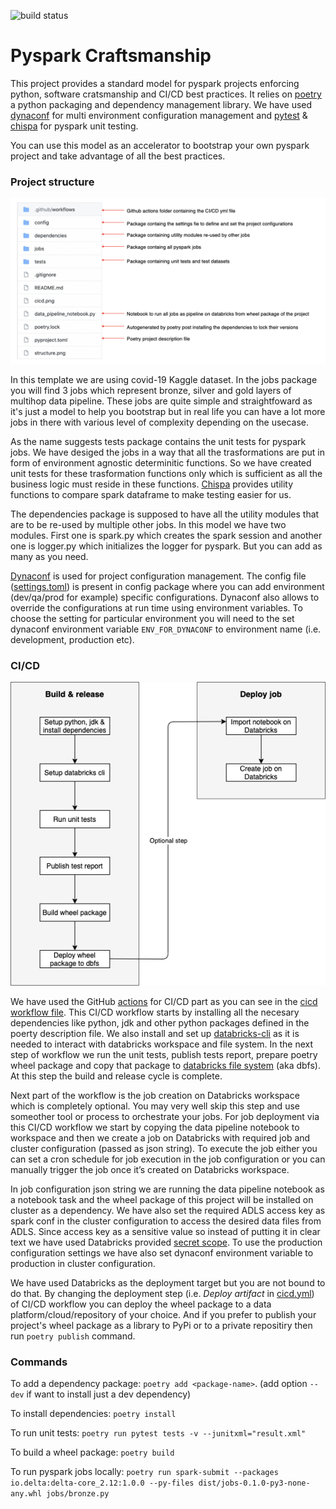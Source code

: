 ![build status](https://github.com/HimanshuAroraDb/pyspark-craftsmanship/actions/workflows/cicd.yml/badge.svg)

# Pyspark Craftsmanship

This project provides a standard model for pyspark projects enforcing python, software cratsmanship and CI/CD best practices.
It relies on [poetry](https://python-poetry.org/) a python packaging and dependency management library. We have used [dynaconf](https://www.dynaconf.com/) for multi environment configuration management and [pytest](https://docs.pytest.org/en/6.2.x/) & [chispa](https://github.com/MrPowers/chispa) for pyspark unit testing.

You can use this model as an accelerator to bootstrap your own pyspark project and take advantage of all the best practices.

### Project structure

![Structure](https://github.com/HimanshuAroraDb/pyspark-craftsmanship/blob/main/structure.png?raw=true)

In this template we are using covid-19 Kaggle dataset. In the jobs package you will find 3 jobs which represent bronze, silver and gold layers of multihop data pipeline. These jobs are quite simple and straightfoward as it's just a model to help you bootstrap but in real life you can have a lot more jobs in there with various level of complexity depending on the usecase. 

As the name suggests tests package contains the unit tests for pyspark jobs. We have desiged the jobs in a way that all the trasformations are put in form of environment agnostic determinitic functions. So we have created unit tests for these trasformation functions only which is sufficient as all the business logic must reside in these functions. [Chispa](https://github.com/MrPowers/chispa) provides utility functions to compare spark dataframe to make testing easier for us.

The dependencies package is supposed to have all the utility modules that are to be re-used by multiple other jobs. In this model we have two modules. First one is spark.py which creates the spark session and another one is logger.py which initializes the logger for pyspark. But you can add as many as you need.

[Dynaconf](https://www.dynaconf.com/) is used for project configuration management. The config file ([settings.toml](https://github.com/HimanshuAroraDb/pyspark-craftsmanship/blob/main/config/settings.toml)) is present in config package where you can add environment (dev/qa/prod for example) specific configurations. Dynaconf also allows to override the configurations at run time using environment variables. To choose the setting for particular environment you will need to the set dynaconf environment variable `ENV_FOR_DYNACONF` to environment name (i.e. development, production etc).



### CI/CD

![CICD](https://github.com/HimanshuAroraDb/pyspark-craftsmanship/blob/main/cicd.png?raw=true)

We have used the GitHub [actions](https://docs.github.com/en/actions) for CI/CD part as you can see in the [cicd workflow file](https://github.com/HimanshuAroraDb/pyspark-craftsmanship/blob/main/.github/workflows/cicd.yml). This CI/CD workflow starts by installing all the necesary dependencies like python, jdk and other python packages defined in the poerty description file. We also install and set up [databricks-cli](https://docs.databricks.com/dev-tools/cli/index.html) as it is needed to interact with databricks workspace and file system. 
In the next step of workflow we run the unit tests, publish tests report, prepare poetry wheel package and copy that package to [databricks file system](https://docs.databricks.com/data/databricks-file-system.html) (aka dbfs). At this step the build and release cycle is complete.

Next part of the workflow is the job creation on Databricks workspace which is completely optional. You may very well skip this step and use someother tool or process to orchestrate your jobs. For job deployment via this CI/CD workflow we start by copying the data pipeline notebook to workspace and then we create a job on Databricks with required job and cluster configuration (passed as json string). To execute the job either you can set a cron schedule for job execution in the job configuration or you can manually trigger the job once it’s created on Databricks workspace.

In job configuration json string we are running the data pipeline notebook as a notebook task and the wheel package of this project will be installed on cluster as a dependency. We have also set the required ADLS access key as spark conf in the cluster configuration to access the desired data files from ADLS. Since access key as a sensitive value so instead of putting it in clear text we have used Databricks provided [secret scope](https://docs.databricks.com/security/secrets/secret-scopes.html). To use the production configuration settings we have also set dynaconf environment variable to production in cluster configuration. 

We have used Databricks as the deployment target but you are not bound to do that. By changing the deployment step (i.e. *Deploy artifact* in [cicd.yml](https://github.com/HimanshuAroraDb/pyspark-craftsmanship/blob/main/.github/workflows/cicd.yml)) of CI/CD workflow you can deploy the wheel package to a data platform/cloud/repository of your choice. And if you prefer to publish your project's wheel package as a library to PyPi or to a private repositiry then run `poetry publish` command.

### Commands

To add a dependency package: `poetry add <package-name>`. (add option `--dev` if want to install just a dev dependency)

To install dependencies: `poetry install`

To run unit tests: `poetry run pytest tests -v --junitxml="result.xml"`

To build a wheel package: `poetry build`

To run pyspark jobs locally: `poetry run spark-submit --packages io.delta:delta-core_2.12:1.0.0 --py-files dist/jobs-0.1.0-py3-none-any.whl jobs/bronze.py`

